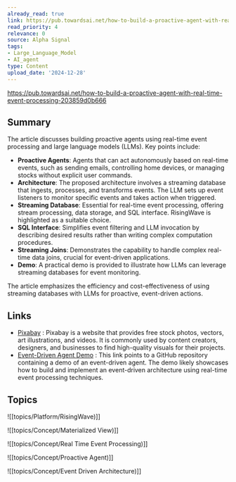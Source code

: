 ```yaml
---
already_read: true
link: https://pub.towardsai.net/how-to-build-a-proactive-agent-with-real-time-event-processing-203859d0b666
read_priority: 4
relevance: 0
source: Alpha Signal
tags:
- Large_Language_Model
- AI_agent
type: Content
upload_date: '2024-12-28'
---
```


https://pub.towardsai.net/how-to-build-a-proactive-agent-with-real-time-event-processing-203859d0b666
## Summary

The article discusses building proactive agents using real-time event processing and large language models (LLMs). Key points include:

- **Proactive Agents**: Agents that can act autonomously based on real-time events, such as sending emails, controlling home devices, or managing stocks without explicit user commands.
- **Architecture**: The proposed architecture involves a streaming database that ingests, processes, and transforms events. The LLM sets up event listeners to monitor specific events and takes action when triggered.
- **Streaming Database**: Essential for real-time event processing, offering stream processing, data storage, and SQL interface. RisingWave is highlighted as a suitable choice.
- **SQL Interface**: Simplifies event filtering and LLM invocation by describing desired results rather than writing complex computation procedures.
- **Streaming Joins**: Demonstrates the capability to handle complex real-time data joins, crucial for event-driven applications.
- **Demo**: A practical demo is provided to illustrate how LLMs can leverage streaming databases for event monitoring.

The article emphasizes the efficiency and cost-effectiveness of using streaming databases with LLMs for proactive, event-driven actions.
## Links

- [Pixabay](https://pixabay.com/) : Pixabay is a website that provides free stock photos, vectors, art illustrations, and videos. It is commonly used by content creators, designers, and businesses to find high-quality visuals for their projects.
- [Event-Driven Agent Demo](https://github.com/cloudcarver/event-driven-agent-demo) : This link points to a GitHub repository containing a demo of an event-driven agent. The demo likely showcases how to build and implement an event-driven architecture using real-time event processing techniques.

## Topics

![[topics/Platform/RisingWave)]]

![[topics/Concept/Materialized View)]]

![[topics/Concept/Real Time Event Processing)]]

![[topics/Concept/Proactive Agent)]]

![[topics/Concept/Event Driven Architecture)]]
